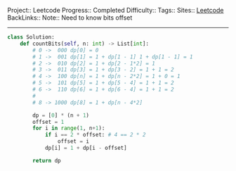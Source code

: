 Project:: Leetcode
Progress:: Completed
Difficulty:: 
Tags:: 
Sites:: [Leetcode]()
BackLinks:: 
Note:: Need to know bits offset

---

```python
class Solution:
    def countBits(self, n: int) -> List[int]:
        # 0 ->  000 dp[0] = 0
        # 1 ->  001 dp[1] = 1 + dp[1 - 1] 1 + dp[1 - 1] = 1
        # 2 ->  010 dp[2] = 1 + dp[2 - 1*2] = 1
        # 3 ->  011 dp[3] = 1 + dp[3 - 2] = 1 + 1 = 2
        # 4 ->  100 dp[n] = 1 + dp[n - 2*2] = 1 + 0 = 1
        # 5 ->  101 dp[5] = 1 + dp[5 - 4] = 1 + 1 = 2
        # 6 ->  110 dp[6] = 1 + dp[6 - 4] = 1 + 1 = 2
        #
        # 8 -> 1000 dp[8] = 1 + dp[n - 4*2]

        dp = [0] * (n + 1)
        offset = 1
        for i in range(1, n+1):
            if i == 2 * offset: # 4 == 2 * 2
                offset = i
            dp[i] = 1 + dp[i - offset]

        return dp
```
